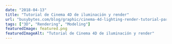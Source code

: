 ```yaml
---
date: "2018-04-13"
title: "Tutorial de Cinema 4D de iluminación y render"
url: "busybytes.com/blog/graphic/cinema-4d-lighting-render-tutorial-part-1/"
tags: ["3D", "Rendering", "Modeling"]
featuredImage: featured.png
featuredImageAlt: "Tutorial de Cinema 4D de iluminación y render"
---
```

